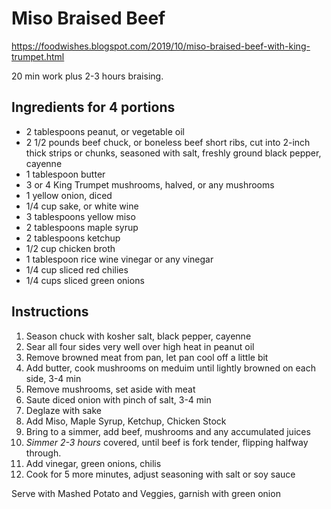 # Miso Braised Beef

https://foodwishes.blogspot.com/2019/10/miso-braised-beef-with-king-trumpet.html

20 min work plus 2-3 hours braising.

## Ingredients for 4 portions

* 2 tablespoons peanut, or vegetable oil
* 2 1/2 pounds beef chuck, or boneless beef short ribs, cut into 2-inch thick strips or chunks, seasoned with salt, freshly ground black pepper, cayenne
* 1 tablespoon butter
* 3 or 4 King Trumpet mushrooms, halved, or any mushrooms
* 1 yellow onion, diced
* 1/4 cup sake, or white wine
* 3 tablespoons yellow miso
* 2 tablespoons maple syrup
* 2 tablespoons ketchup
* 1/2 cup chicken broth
* 1 tablespoon rice wine vinegar or any vinegar
* 1/4 cup sliced red chilies
* 1/4 cups sliced green onions

## Instructions

1. Season chuck with kosher salt, black pepper, cayenne
1. Sear all four sides very well over high heat in peanut oil
1. Remove browned meat from pan, let pan cool off a little bit
1. Add butter, cook mushrooms on meduim until lightly browned on each side, 3-4 min
1. Remove mushrooms, set aside with meat
1. Saute diced onion with pinch of salt, 3-4 min
1. Deglaze with sake
1. Add Miso, Maple Syrup, Ketchup, Chicken Stock
1. Bring to a simmer, add beef, mushrooms and any accumulated juices
1. *Simmer 2-3 hours* covered, until beef is fork tender, flipping halfway through.
1. Add vinegar, green onions, chilis
1. Cook for 5 more minutes, adjust seasoning with salt or soy sauce

Serve with Mashed Potato and Veggies, garnish with green onion


